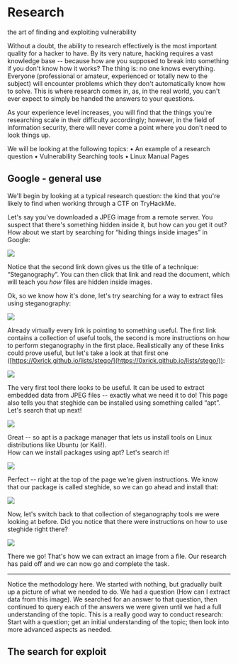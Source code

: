 # Research 
the art of finding and exploiting vulnerability

Without a doubt, the ability to research effectively is the most important quality for a hacker to have. By its very nature, hacking requires a vast knowledge base -- because how are you supposed to break into something if you don't know how it works? The thing is: no one knows everything. Everyone (professional or amateur, experienced or totally new to the subject) will encounter problems which they don't automatically know how to solve. This is where research comes in, as, in the real world, you can't ever expect to simply be handed the answers to your questions.

As your experience level increases, you will find that the things you're researching scale in their difficulty accordingly; however, in the field of information security, there will never come a point where you don't need to look things up.


We will be looking at the following topics:
• An example of a research question
• Vulnerability Searching tools
• Linux Manual Pages

## Google - general use

We'll begin by looking at a typical research question: the kind that you're likely to find when working through a CTF on TryHackMe.  
  
Let's say you've downloaded a JPEG image from a remote server. You suspect that there's something hidden inside it, but how can you get it out?  
How about we start by searching for “hiding things inside images” in Google:  

![](https://muirlandoracle.co.uk/wp-content/uploads/2020/03/GoogleSearch1.png)  
  
Notice that the second link down gives us the title of a technique: “Steganography”. You can then click that link and read the document, which will teach you _how_ files are hidden inside images.  
  
Ok, so we know how it's done, let's try searching for a way to extract files using steganography:  

![](https://muirlandoracle.co.uk/wp-content/uploads/2020/03/GoogleSearch2.png)  
  
Already virtually every link is pointing to something useful. The first link contains a collection of useful tools, the second is more instructions on how to perform steganography in the first place. Realistically any of these links could prove useful, but let's take a look at that first one ([https://0xrick.github.io/lists/stego/](https://0xrick.github.io/lists/stego/)):  
  
![](https://muirlandoracle.co.uk/wp-content/uploads/2020/03/0xRick.png)  
  
The very first tool there looks to be useful. It can be used to extract embedded data from JPEG files -- exactly what we need it to do! This page also tells you that steghide can be installed using something called “apt”.  
Let's search that up next!  
  
![](https://muirlandoracle.co.uk/wp-content/uploads/2020/03/AptSearch.png)  
  
Great -- so apt is a package manager that lets us install tools on Linux distributions like Ubuntu (or Kali!).  
How can we install packages using apt? Let's search it!  

![](https://muirlandoracle.co.uk/wp-content/uploads/2020/03/AptSyntax.png)  

  
Perfect -- right at the top of the page we're given instructions. We know that our package is called steghide, so we can go ahead and install that:  

![](https://muirlandoracle.co.uk/wp-content/uploads/2020/03/AptInstallation.png)  
  
Now, let's switch back to that collection of steganography tools we were looking at before. Did you notice that there were instructions on how to use steghide right there?  
  
![](https://muirlandoracle.co.uk/wp-content/uploads/2020/03/SteghideSyntax.png)  
  
There we go! That's how we can extract an image from a file. Our research has paid off and we can now go and complete the task.

---

Notice the methodology here. We started with nothing, but gradually built up a picture of what we needed to do. We had a question (How can I extract data from this image). We searched for an answer to that question, then continued to query each of the answers we were given until we had a full understanding of the topic. This is a really good way to conduct research: Start with a question; get an initial understanding of the topic; then look into more advanced aspects as needed. 

## The search for exploit

